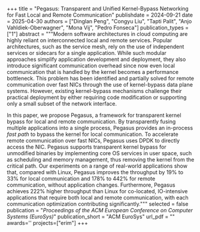 +++
title = "Pegasus: Transparent and Unified Kernel-Bypass Networking for Fast Local and Remote Communication"
publishdate = 2024-09-21
date = 2025-04-30
authors = ["Dinglan Peng", "Congyu Liu", "Tapti Palit", "Anjo Vahldiek-Oberwagner", "Mona Vij", "Pedro Fonseca"]
publication_types = ["1"]
abstract = """Modern software architectures in cloud computing are highly reliant
on interconnected local and remote services.
Popular architectures, such as the service mesh,
rely on the use of independent services or sidecars for
a single application. While such modular approaches
simplify application development and deployment,
they also introduce significant communication overhead since
now even local communication that is handled by the kernel
becomes a performance bottleneck. This problem has been
identified and partially solved for remote communication over
fast NICs through the use of kernel-bypass data plane systems.
However, existing kernel-bypass
mechanisms challenge their practical deployment by either
requiring code modification or supporting only a small subset of the network
interface.

In this paper, we propose Pegasus, a framework for transparent
kernel bypass for local and remote communication.
By transparently fusing multiple applications into a single
process, Pegasus provides an in-process *fast path* to
bypass the kernel for local communication.
To accelerate remote communication over fast NICs, Pegasus
uses DPDK to directly access the NIC.
Pegasus supports transparent kernel bypass
for unmodified binaries by implementing core OS services in user space, such
as scheduling and memory management, thus
removing the kernel from the critical path.
Our experiments on a range of real-world applications show that,
compared with Linux,
Pegasus improves the throughput
by 19% to 33% for local communication
and 178% to 442% for remote communication,
without application changes.
Furthermore, Pegasus achieves 222% higher
throughput than Linux for co-located, IO-intensive applications that
require both local and remote communication, with each communication
optimization contributing significantly."""
selected = false
publication = "*Proceedings of the ACM European Conference on Computer Systems (EuroSys)*"
publication_short = "ACM EuroSys"
url_pdf = ""
awards=''
projects=["erim"]
+++